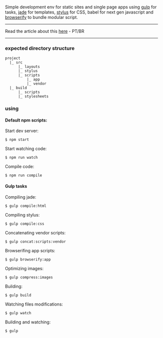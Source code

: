 Simple development env for static sites and single page apps using [gulp](http://gulpjs.com/) for tasks, [jade](http://jade-lang.com/) for templates, [stylus](http://learnboost.github.io/stylus/) for CSS, babel for next gen javascript and [browserify](http://browserify.org/) to bundle modular script.

---

Read the article about this [here](http://lucasfsouza.com.br/blog/articles/apenas-mais-um-ambiente-frontend/) - PT/BR

---

### expected directory structure

```
project
  |_ src
      |_ layouts
      |_ stylus
      |_ scripts
          |_ app
          |_ vendor
  |_ build
      |_ scripts
      |_ stylesheets
```

### using

#### Default npm scripts:

Start dev server:
```
$ npm start
```

Start watching code:
```
$ npm run watch
```

Compile code:
```
$ npm run compile
```

#### Gulp tasks

Compiling jade:

```
$ gulp compile:html
```

Compiling stylus:

```
$ gulp compile:css
```

Concatenating vendor scripts:

```
$ gulp concat:scripts:vendor
```

Browserifing app scripts:

```
$ gulp browserify:app
```

Optimizing images:

```
$ gulp compress:images
```

Building:

```
$ gulp build
```

Watching files modifications:

```
$ gulp watch
```

Building and watching:

```
$ gulp
```
